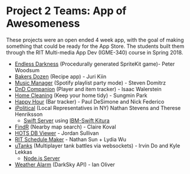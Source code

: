 # Project 2 Teams: App of Awesomeness

These projects were an open ended 4 week app, with the goal of making something that could be ready for the App Store. The students built them through the RIT Multi-media App Dev (IGME-340) course in Spring 2018.

* [Endless Darkness](https://github.com/pnwoodsum/IGME340_Project2) (Procedurally generated SpriteKit game)- Peter Woodsum
* [Bakers Dozen](https://github.com/JuriKiin/BakersDozen) (Recipe app) - Juri Kiin
* [Music Manager](https://github.com/stevenfd/MusicManager) (Spotify playlist party mode) - Steven Domitrz
* [DnD Companion](https://github.com/NothingButNewts) (Player and item tracker) - Isaac Walerstein
* [Home Cleaning](https://github.com/SungminPark1/Home-Cleaning) (Keep your home tidy) - Sungmin Park
* [Happy Hour](https://github.com/PulpyPaul/Happy_Hour) (Bar tracker) - Paul DeSimone and Nick Federico
* [iPolitical](https://github.com/Qu1kee/iPolitical/tree/frontend2) (Local Representatives in NY) Nathan Stevens and Therese Henriksson
    * [Swift Server](https://github.com/Qu1kee/iPolitical-Backend) using [IBM-Swift Kitura](https://www.kitura.io)
* [FindR](https://github.com/klairecoval/FindR-iOSApp) (Nearby map search) - Claire Koval
* [HOTS DB Viewer](https://github.com/jps6790/hots-db-viewer) - Jordan Sullivan
* [RIT Schedule Maker](https://github.com/nsun6145/RIT-Schedule-Maker) - Nathan Sun + Lydia Wu
* [uTanks](https://github.com/Kleonlekkas/uTanks) (Multiplayer tank battles via websockets) - Irvin Do and Kyle Lekkas
    * [Node.js Server](https://github.com/IrvinTehDo/uTanks-Server)
* [Weather Alarm](https://github.com/ico3939/Weather-Alarm) (DarkSky API) - Ian Oliver
